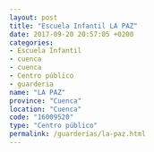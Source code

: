 ```yaml
---
layout: post
title: "Escuela Infantil LA PAZ"
date: 2017-09-20 20:57:05 +0200
categories:
- Escuela Infantil
- cuenca
- cuenca
- Centro público
- guarderia
name: "LA PAZ"
province: "Cuenca"
location: "Cuenca"
code: "16009520"
type: "Centro público"
permalink: /guarderias/la-paz.html
---
```

